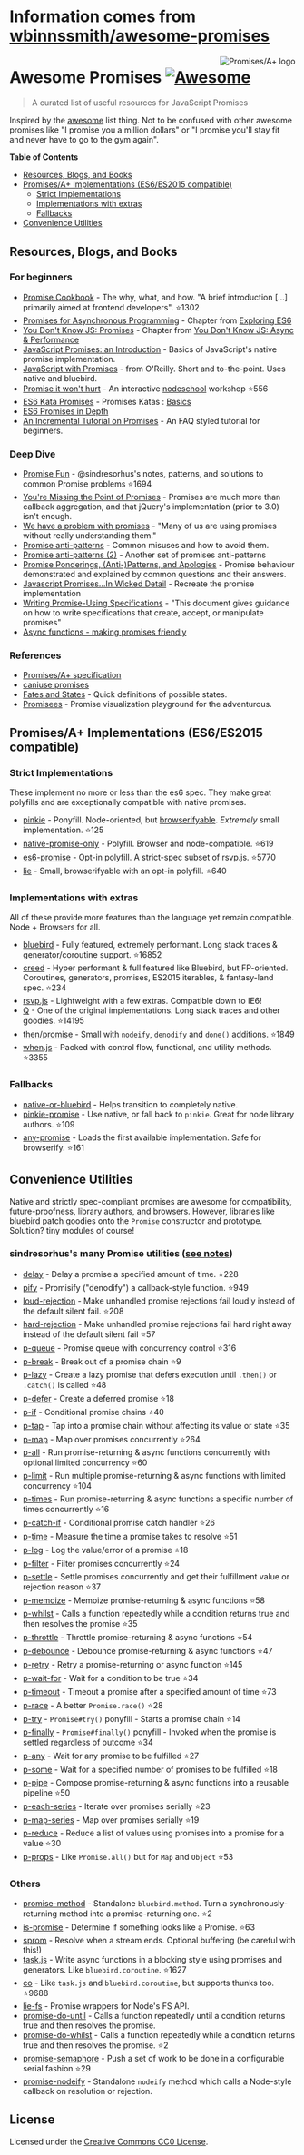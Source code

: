 # Information comes from [wbinnssmith/awesome-promises](https://github.com/wbinnssmith/awesome-promises)
<a href="https://promisesaplus.com/">
    <img src="https://promisesaplus.com/assets/logo-small.png" alt="Promises/A+ logo" align="right" />
</a>

# Awesome Promises [![Awesome](https://cdn.rawgit.com/sindresorhus/awesome/d7305f38d29fed78fa85652e3a63e154dd8e8829/media/badge.svg)](https://github.com/sindresorhus/awesome)

> A curated list of useful resources for JavaScript Promises

Inspired by the [awesome](https://github.com/sindresorhus/awesome) list thing. Not to be confused with other awesome promises like "I promise you a million dollars" or "I promise you'll stay fit and never have to go to the gym again".

**Table of Contents**

- [Resources, Blogs, and Books](#resources-blogs-and-books)
- [Promises/A+ Implementations (ES6/ES2015 compatible)](#promisesa-implementations-es6es2015-compatible)
  - [Strict Implementations](#strict-implementations)
  - [Implementations with extras](#implementations-with-extras)
  - [Fallbacks](#fallbacks)
- [Convenience Utilities](#convenience-utilities)

## Resources, Blogs, and Books

### For beginners
* [Promise Cookbook](https://github.com/mattdesl/promise-cookbook) - The why, what, and how. "A brief introduction [...] primarily aimed at frontend developers". :star:1302
* [Promises for Asynchronous Programming](http://exploringjs.com/es6/ch_promises.html) - Chapter from [Exploring ES6](http://exploringjs.com/)
* [You Don't Know JS: Promises](https://github.com/getify/You-Dont-Know-JS/blob/master/async%20&%20performance/ch3.md) - Chapter from [You Don't Know JS: Async & Performance](https://github.com/getify/You-Dont-Know-JS/tree/master/async%20%26%20performance)
* [JavaScript Promises: an Introduction](https://developers.google.com/web/fundamentals/getting-started/primers/promises) - Basics of JavaScript's native promise implementation.
* [JavaScript with Promises](http://shop.oreilly.com/product/0636920032151.do) - from O'Reilly. Short and to-the-point. Uses native and bluebird.
* [Promise it won't hurt](https://github.com/stevekane/promise-it-wont-hurt) - An interactive [nodeschool](https://nodeschool.io/) workshop :star:556
* [ES6 Kata Promises](http://es6katas.org/) - Promises Katas : [Basics](http://tddbin.com/#?kata=es6/language/promise/basics)
* [ES6 Promises in Depth](https://ponyfoo.com/articles/es6-promises-in-depth)
* [An Incremental Tutorial on Promises](http://www.sohamkamani.com/blog/2016/08/28/incremenal-tutorial-to-promises/) - An FAQ styled tutorial for beginners.

### Deep Dive
* [Promise Fun](https://github.com/sindresorhus/promise-fun) - @sindresorhus's notes, patterns, and solutions to common Promise problems :star:1694
* [You're Missing the Point of Promises](https://blog.domenic.me/youre-missing-the-point-of-promises/) - Promises are much more than callback aggregation, and that jQuery's implementation (prior to 3.0) isn't enough.
* [We have a problem with promises](https://pouchdb.com/2015/05/18/we-have-a-problem-with-promises.html) - "Many of us are using promises without really understanding them."
* [Promise anti-patterns](https://github.com/petkaantonov/bluebird/wiki/Promise-anti-patterns) - Common misuses and how to avoid them.
* [Promise anti-patterns (2)](http://taoofcode.net/promise-anti-patterns/) - Another set of promises anti-patterns
* [Promise Ponderings, (Anti-)Patterns, and Apologies](https://sdgluck.github.io/2015/08/24/promise-ponderings-patterns-apologies/) - Promise behaviour demonstrated and explained by common questions and their answers.
* [Javascript Promises...In Wicked Detail](http://www.mattgreer.org/articles/promises-in-wicked-detail/) - Recreate the promise implementation
* [Writing Promise-Using Specifications](https://www.w3.org/2001/tag/doc/promises-guide) - "This document gives guidance on how to write specifications that create, accept, or manipulate promises"
* [Async functions - making promises friendly](https://developers.google.com/web/fundamentals/getting-started/primers/async-functions)

### References
* [Promises/A+ specification](https://promisesaplus.com/)
* [caniuse promises](http://caniuse.com/#feat=promises)
* [Fates and States](https://github.com/domenic/promises-unwrapping/blob/master/docs/states-and-fates.md) - Quick definitions of possible states.
* [Promisees](https://bevacqua.github.io/promisees/) - Promise visualization playground for the adventurous.

## Promises/A+ Implementations (ES6/ES2015 compatible)

### Strict Implementations
These implement no more or less than the es6 spec. They make great polyfills and are exceptionally compatible with native promises.

* [pinkie](https://github.com/floatdrop/pinkie) - Ponyfill. Node-oriented, but [browserifyable](https://github.com/substack/node-browserify). *Extremely* small implementation. :star:125
* [native-promise-only](https://github.com/getify/native-promise-only) - Polyfill. Browser and node-compatible. :star:619
* [es6-promise](https://github.com/stefanpenner/es6-promise) - Opt-in polyfill. A strict-spec subset of rsvp.js. :star:5770
* [lie](https://github.com/calvinmetcalf/lie) - Small, browserifyable with an opt-in polyfill. :star:640

### Implementations with extras
All of these provide more features than the language yet remain compatible. Node + Browsers for all.

* [bluebird](https://github.com/petkaantonov/bluebird) - Fully featured, extremely performant. Long stack traces & generator/coroutine support. :star:16852
* [creed](https://github.com/briancavalier/creed) - Hyper performant & full featured like Bluebird, but FP-oriented. Coroutines, generators, promises, ES2015 iterables, & fantasy-land spec. :star:234
* [rsvp.js](https://github.com/tildeio/rsvp.js/) - Lightweight with a few extras. Compatible down to IE6!
* [Q](https://github.com/kriskowal/q) - One of the original implementations. Long stack traces and other goodies. :star:14195
* [then/promise](https://github.com/then/promise) - Small with `nodeify`, `denodify` and `done()` additions. :star:1849
* [when.js](https://github.com/cujojs/when) - Packed with control flow, functional, and utility methods. :star:3355


### Fallbacks
* [native-or-bluebird](https://www.npmjs.com/package/native-or-bluebird) - Helps transition to completely native.
* [pinkie-promise](https://github.com/floatdrop/pinkie-promise) - Use native, or fall back to `pinkie`. Great for node library authors. :star:109
* [any-promise](https://github.com/kevinbeaty/any-promise) - Loads the first available implementation. Safe for browserify. :star:161

## Convenience Utilities
Native and strictly spec-compliant promises are awesome for compatibility, future-proofness, library authors, and browsers. However, libraries like bluebird patch goodies onto the `Promise` constructor and prototype. Solution? tiny modules of course!

### sindresorhus's many Promise utilities ([see notes](https://github.com/sindresorhus/promise-fun))
* [delay](https://github.com/sindresorhus/delay) - Delay a promise a specified amount of time. :star:228
* [pify](https://github.com/sindresorhus/pify) - Promisify ("denodify") a callback-style function. :star:949
* [loud-rejection](https://github.com/sindresorhus/loud-rejection) - Make unhandled promise rejections fail loudly instead of the default silent fail. :star:208
* [hard-rejection](https://github.com/sindresorhus/hard-rejection) - Make unhandled promise rejections fail hard right away instead of the default silent fail :star:57
* [p-queue](https://github.com/sindresorhus/p-queue) - Promise queue with concurrency control :star:316
* [p-break](https://github.com/sindresorhus/p-break) - Break out of a promise chain :star:9
* [p-lazy](https://github.com/sindresorhus/p-lazy) - Create a lazy promise that defers execution until `.then()` or `.catch()` is called :star:48
* [p-defer](https://github.com/sindresorhus/p-defer) - Create a deferred promise :star:18
* [p-if](https://github.com/sindresorhus/p-if) - Conditional promise chains :star:40
* [p-tap](https://github.com/sindresorhus/p-tap) - Tap into a promise chain without affecting its value or state :star:35
* [p-map](https://github.com/sindresorhus/p-map) - Map over promises concurrently :star:264
* [p-all](https://github.com/sindresorhus/p-all) - Run promise-returning & async functions concurrently with optional limited concurrency :star:60
* [p-limit](https://github.com/sindresorhus/p-limit) - Run multiple promise-returning & async functions with limited concurrency :star:104
* [p-times](https://github.com/sindresorhus/p-times) - Run promise-returning & async functions a specific number of times concurrently :star:16
* [p-catch-if](https://github.com/sindresorhus/p-catch-if) - Conditional promise catch handler :star:26
* [p-time](https://github.com/sindresorhus/p-time) - Measure the time a promise takes to resolve :star:51
* [p-log](https://github.com/sindresorhus/p-log) - Log the value/error of a promise :star:18
* [p-filter](https://github.com/sindresorhus/p-filter) - Filter promises concurrently :star:24
* [p-settle](https://github.com/sindresorhus/p-settle) - Settle promises concurrently and get their fulfillment value or rejection reason :star:37
* [p-memoize](https://github.com/sindresorhus/p-memoize) - Memoize promise-returning & async functions :star:58
* [p-whilst](https://github.com/sindresorhus/p-whilst) - Calls a function repeatedly while a condition returns true and then resolves the promise :star:35
* [p-throttle](https://github.com/sindresorhus/p-throttle) - Throttle promise-returning & async functions :star:54
* [p-debounce](https://github.com/sindresorhus/p-debounce) - Debounce promise-returning & async functions :star:47
* [p-retry](https://github.com/sindresorhus/p-retry) - Retry a promise-returning or async function :star:145
* [p-wait-for](https://github.com/sindresorhus/p-wait-for) - Wait for a condition to be true :star:34
* [p-timeout](https://github.com/sindresorhus/p-timeout) - Timeout a promise after a specified amount of time :star:73
* [p-race](https://github.com/sindresorhus/p-race) - A better `Promise.race()` :star:28
* [p-try](https://github.com/sindresorhus/p-try) - `Promise#try()` ponyfill - Starts a promise chain :star:14
* [p-finally](https://github.com/sindresorhus/p-finally) - `Promise#finally()` ponyfill - Invoked when the promise is settled regardless of outcome :star:34
* [p-any](https://github.com/sindresorhus/p-any) - Wait for any promise to be fulfilled :star:27
* [p-some](https://github.com/sindresorhus/p-some) - Wait for a specified number of promises to be fulfilled :star:18
* [p-pipe](https://github.com/sindresorhus/p-pipe) - Compose promise-returning & async functions into a reusable pipeline :star:50
* [p-each-series](https://github.com/sindresorhus/p-each-series) - Iterate over promises serially :star:23
* [p-map-series](https://github.com/sindresorhus/p-map-series) - Map over promises serially :star:19
* [p-reduce](https://github.com/sindresorhus/p-reduce) - Reduce a list of values using promises into a promise for a value :star:30
* [p-props](https://github.com/sindresorhus/p-props) - Like `Promise.all()` but for `Map` and `Object` :star:53

### Others
* [promise-method](https://github.com/wbinnssmith/promise-method) - Standalone `bluebird.method`. Turn a synchronously-returning method into a promise-returning one. :star:2
* [is-promise](https://github.com/then/is-promise) - Determine if something looks like a Promise. :star:63
* [sprom](https://github.com/then/sprom) - Resolve when a stream ends. Optional buffering (be careful with this!)
* [task.js](https://github.com/mozilla/task.js) - Write async functions in a blocking style using promises and generators. Like `bluebird.coroutine`. :star:1627
* [co](https://github.com/tj/co) - Like `task.js` and `bluebird.coroutine`, but supports thunks too. :star:9688
* [lie-fs](https://www.npmjs.com/package/lie-fs) - Promise wrappers for Node's FS API.
* [promise-do-until](https://github.com/busterc/promise-do-until) - Calls a function repeatedly until a condition returns true and then resolves the promise.
* [promise-do-whilst](https://github.com/busterc/promise-do-whilst) - Calls a function repeatedly while a condition returns true and then resolves the promise. :star:2
* [promise-semaphore](https://github.com/samccone/promise-semaphore) - Push a set of work to be done in a configurable serial fashion :star:29
* [promise-nodeify](https://github.com/kevinoid/promise-nodeify) - Standalone `nodeify` method which calls a Node-style callback on resolution or rejection.

## License
Licensed under the [Creative Commons CC0 License](https://creativecommons.org/publicdomain/zero/1.0/).

